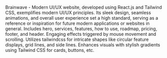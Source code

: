 Brainwave - Modern UI/UX website, developed using React.js and Tailwind CSS, exemplifies modern UI/UX principles. Its sleek design, seamless animations, and overall user experience set a high standard, serving as a reference or inspiration for future modern applications or websites in general.
 Includes hero, services, features, how to use, roadmap, pricing, footer, and header.
 Engaging effects triggered by mouse movement and scrolling.
 Utilizes tailwindcss for intricate shapes like circular feature displays, grid lines, and side lines.
 Enhances visuals with stylish gradients using Tailwind CSS for cards, buttons, etc.
